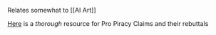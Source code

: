 Relates somewhat to [[AI Art]]

[Here](http://atomicboysoftware.com/piracy/) is a *thorough* resource for Pro Piracy Claims and their rebuttals